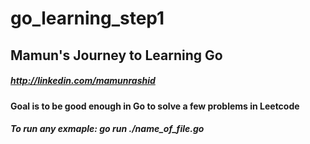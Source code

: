 # go_learning_step1


## Mamun's Journey to Learning Go

##### http://linkedin.com/mamunrashid


#### Goal is to be good enough in Go to solve a few problems in Leetcode


##### To run any exmaple: go run ./name_of_file.go





